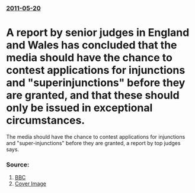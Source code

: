 ### [2011-05-20](/news/2011/05/20/index.md)

# A report by senior judges in England and Wales has concluded that the media should have the chance to contest applications for injunctions and "superinjunctions" before they are granted, and that these should only be issued in exceptional circumstances. 

The media should have the chance to contest applications for injunctions and &quot;super-injunctions&quot; before they are granted, a report by top judges says.


### Source:

1. [BBC](http://www.bbc.co.uk/news/uk-politics-13465286)
1. [Cover Image](https://ichef-1.bbci.co.uk/news/1024/media/images/52862000/jpg/_52862487_012025775-1.jpg)
